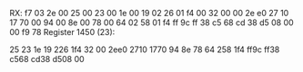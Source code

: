 RX: f7 03 2e 00 25 00 23 00 1e 00 19 02 26 01 f4 00 32 00 00 2e e0 27 10 17 70 00 94 00 8e 00 78 00 64 02 58 01 f4 ff 9c ff 38 c5 68 cd 38 d5 08 00 00 f9 78
Register 1450 (23): 

25 23 1e 19 226 
1f4 32 00 2ee0 2710 
1770 94 8e 78 
64 
258 1f4 ff9c ff38 c568 
cd38 d508 00
